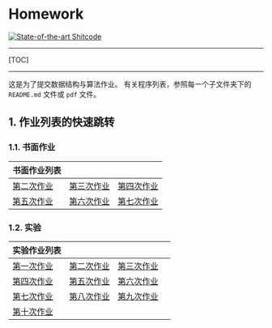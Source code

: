 # Homework   
[![State-of-the-art Shitcode](https://img.shields.io/static/v1?label=State-of-the-art&message=Shitcode&color=7B5804)](https://github.com/trekhleb/state-of-the-art-shitcode)

---
[TOC]

---

这是为了提交数据结构与算法作业。
有关程序列表，参照每一个子文件夹下的 `README.md` 文件或 `pdf` 文件。

##  1. <a name='作业列表的快速跳转'></a>作业列表的快速跳转
###  1.1. <a name='书面作业'></a>书面作业

|书面作业列表|||
|-|-|-|
|[第二次作业](书面作业/02.pdf) |[第三次作业](书面作业/03.pdf) |[第四次作业](书面作业/04.pdf)|
|[第五次作业](书面作业/05.pdf) |[第六次作业](书面作业/06.pdf) |[第七次作业](书面作业/07.pdf)|

###  1.2. <a name='实验'></a>实验
|实验作业列表||||
|-|-|-|-|
|[第一次作业](实验/01)|[第二次作业](实验/02)|[第三次作业](实验/03)|
|[第四次作业](实验/04)|[第五次作业](实验/05)|[第六次作业](实验/06)|
|[第七次作业](实验/07)|[第八次作业](实验/08)|[第九次作业](实验/09)|
|[第十次作业](实验/10)|